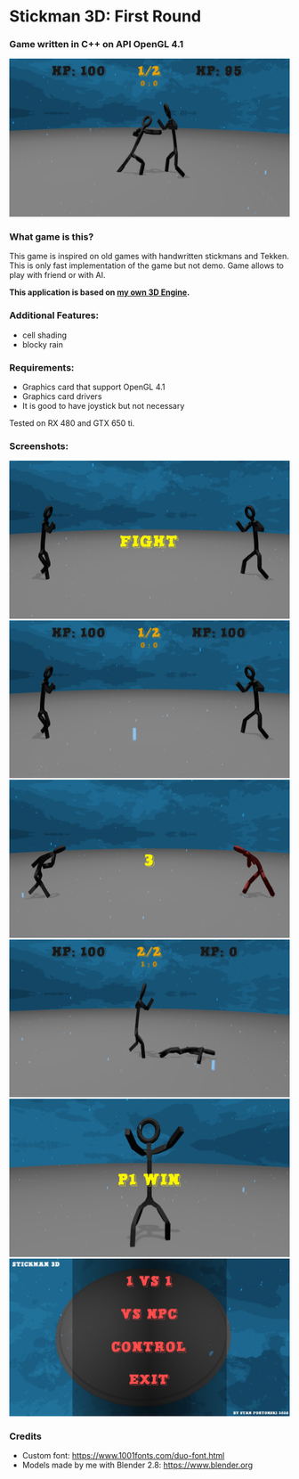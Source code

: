 # Stickman 3D: First Round
### Game written in C++ on API OpenGL 4.1

![Player 1 punched with right hand another player](ss/3.png)

### What game is this?
This game is inspired on old games with handwritten stickmans and Tekken. This is only fast implementation of the game but not demo. Game allows to play with friend or with AI.

**This application is based on [my own 3D Engine](https://github.com/stanfortonski/3D-Engine-OpenGL-4).**

### Additional Features:
- cell shading
- blocky rain

### Requirements:
- Graphics card that support OpenGL 4.1
- Graphics card drivers
- It is good to have joystick but not necessary

Tested on RX 480 and GTX 650 ti.


### Screenshots:
![StickMan 3D screenshot](ss/1.png)
![Start Fight](ss/2.png)
![StickMan Welcome](ss/4.png)
![Player 2 dead](ss/5.png)
![Player 1 win](ss/6.png)
![Main Menu Interface](ss/7.png)

### Credits
- Custom font: https://www.1001fonts.com/duo-font.html
- Models made by me with Blender 2.8: https://www.blender.org
